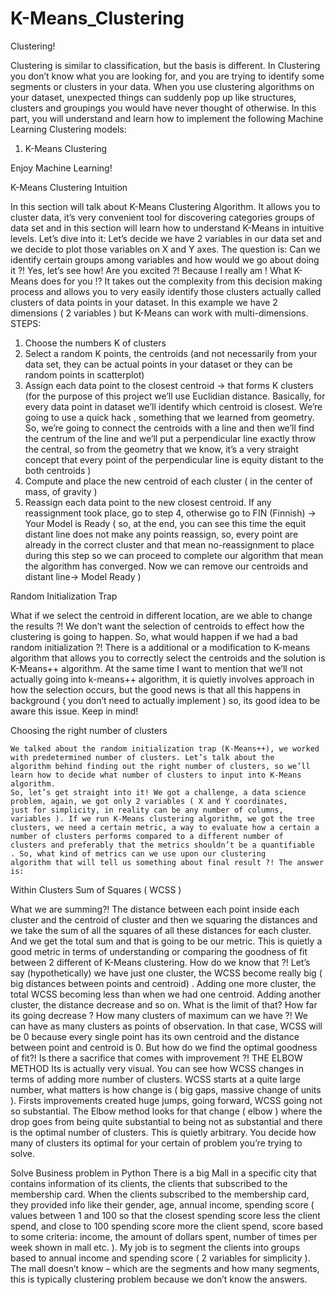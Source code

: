 # K-Means_Clustering

 Clustering!

Clustering is similar to classification, but the basis is different. In Clustering you don’t know what you are looking for,
 and you are trying to identify some segments or clusters in your data. When you use clustering algorithms on your dataset, 
 unexpected things can suddenly pop up like structures, clusters and groupings you would have never thought of otherwise.
In this part, you will understand and learn how to implement the following Machine Learning Clustering models:

1.	K-Means Clustering

Enjoy Machine Learning!


K-Means Clustering Intuition

In this section will talk about K-Means Clustering Algorithm. It allows you to cluster data, it’s very convenient tool for 
discovering categories groups of data set and in this section will learn how to understand K-Means in intuitive levels. Let’s dive into it:
	Let’s decide we have 2 variables in our data set and we decide to plot those variables on X and Y axes. The question is: 
	Can we identify certain groups among variables and how would we go about doing it ?!
Yes, let’s see how! Are you excited ?! Because I really am !
What K-Means does for you !? It takes out the complexity from this decision making process and allows you to very easily identify 
those clusters actually called clusters of data points in your dataset. In this example we have 2 dimensions ( 2 variables ) but 
K-Means can work with multi-dimensions.
STEPS:
1.	Choose the numbers K of clusters
2.	Select a random K points, the centroids (and  not necessarily from your data set, they can be actual points in your dataset or 
they can be random points in scatterplot)
3.	Assign each data point to the closest centroid -> that forms K clusters (for the purpose of this project we’ll use Euclidian 
distance. Basically, for every data point in dataset we’ll identify which centroid is closest. We’re going to use a quick hack ,
 something that we learned from geometry. So, we’re going to connect the centroids with a line and then we’ll find the centrum of 
 the line and  we’ll put a perpendicular line exactly throw the central, so from the geometry that we know, it’s a very straight 
 concept that every point of the perpendicular line is equity distant to the both centroids )
4.	Compute and place the new centroid of each cluster ( in the center of mass, of gravity )
5.	Reassign each data point to the new closest centroid. If any reassignment took place, go to step 4, otherwise go to FIN (Finnish)
 -> Your Model is Ready ( so, at the end, you can see this time the equit distant line does not make any points reassign, so, every 
 point are already in the correct cluster and that mean no-reassignment  to place during this step so we can proceed to complete our
 algorithm that mean the algorithm has converged. Now we can remove our centroids and distant line-> Model Ready )


Random Initialization Trap
	
What if we select the centroid in different location, are we able to change the results ?! We don’t want the selection of centroids
 to effect how the clustering is going  to happen. So, what would happen if we had a bad random initialization ?! There is a additional
 or a modification to K-means algorithm that allows you to correctly select the centroids and the solution is K-Means++ algorithm.
 At the same time I want to mention that we’ll not actually going into k-means++ algorithm, it is quietly involves approach in how 
 the selection occurs, but the good news is that all this happens in background ( you don’t need to actually implement ) so, its good
 idea to be aware this issue. Keep in mind! 

Choosing the right number of clusters
	
	We talked about the random initialization trap (K-Means++), we worked with predetermined number of clusters. Let’s talk about the
	algorithm behind finding out the right number of clusters, so we’ll learn how to decide what number of clusters to input into K-Means algorithm.
	So, let’s get straight into it! We got a challenge, a data science problem, again, we got only 2 variables ( X and Y coordinates,
	just for simplicity, in reality can be any number of columns, variables ). If we run K-Means clustering algorithm, we got the tree
	clusters, we need a certain metric, a way to evaluate how a certain a number of clusters performs compared to a different number of
	clusters and preferably that the metrics shouldn’t be a quantifiable  . So, what kind of metrics can we use upon our clustering 
	algorithm that will tell us something about final result ?! The answer is:
Within Clusters Sum of Squares ( WCSS )
 

What we are summing?! The distance between each point inside each cluster and the centroid of cluster and then we squaring the distances
 and we take the sum of all the squares of all these distances for each cluster. And we get the total sum and that is going to be our 
 metric. This is quietly a good metric in terms of understanding or comparing the goodness of fit between 2 different of K-Means clustering.
 How do we know that ?! Let’s say (hypothetically) we have just one cluster, the WCSS become really big ( big distances between points and centroid)
 . Adding one more cluster, the total WCSS becoming less than when we had one centroid. Adding another cluster, the distance decrease and so on.
 What is the limit of that? How far its going decrease ? How many clusters of maximum can we have ?! We can have as many clusters as points of 
 observation. In that case, WCSS will be 0 because every single point has its own centroid and the distance between point and centroid is 0. 
	But how do we find the optimal goodness of fit?! Is there a sacrifice that comes with improvement ?!
	THE ELBOW METHOD 
	Its is actually very visual. You can see how WCSS changes in terms of adding more number of clusters. WCSS starts at a quite large number,
	what matters is how change is ( big gaps, massive change of units ). Firsts improvements created huge jumps, going forward, WCSS going not
	so substantial.
The Elbow method looks for that change ( elbow ) where the drop goes from being quite substantial to being not as substantial and there is the
 optimal number of clusters. This is quietly arbitrary. You decide how many of clusters its optimal for your certain of problem you’re trying to solve.

Solve Business problem in Python
There is a big Mall in a specific city that contains information of its clients, the clients that subscribed to the membership card. When the
 clients subscribed to the membership card, they provided info like their gender, age, annual income, spending score ( values between 1 and 100 
 so that the closest spending score less the client spend, and close to 100 spending score more the client spend, score based to some criteria:
 income, the amount of dollars spent, number of times per week shown in mall etc. ).
	My job is to segment the clients into groups based to annual income and spending score ( 2 variables for simplicity ).
	The mall doesn’t know – which are the segments and how many segments, this is typically clustering problem because we don’t know the answers.



